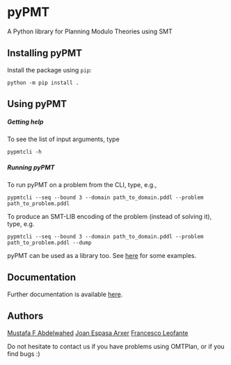 # pyPMT
A Python library for Planning Modulo Theories using SMT

## Installing pyPMT

Install the package using `pip`:
```
python -m pip install .
```

## Using pyPMT

##### Getting help

To see the list of input arguments, type

```
pypmtcli -h
```

##### Running pyPMT

To run pyPMT on a problem from the CLI, type, e.g.,
```
pypmtcli --seq --bound 3 --domain path_to_domain.pddl --problem path_to_problem.pddl
```

To produce an SMT-LIB encoding of the problem (instead of solving it), type, e.g.

```
pypmtcli --seq --bound 3 --domain path_to_domain.pddl --problem path_to_problem.pddl --dump
```

pyPMT can be used as a library too. See [here](https://github.com/pyPMT/quick-start) for some examples.

## Documentation

Further documentation is available [here]().


## Authors

[Mustafa F Abdelwahed](https://github.com/MFaisalZaki)
[Joan Espasa Arxer](https://github.com/JoanEspasa)
[Francesco Leofante](https://fraleo.github.io)

Do not hesitate to contact us if you have problems using OMTPlan, or if you find bugs :)